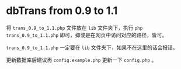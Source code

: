 # dbTrans from 0.9 to 1.1

将 `trans_0.9_to_1.1.php` 文件放在 `lib` 文件夹下，执行 `php trans_0.9_to_1.1.php` 即可，抑或是在网页中访问对应的路径，皆可。

`trans_0.9_to_1.1.php` 一定要在 `lib` 文件夹下，如果不在这里的话会报错。

更新数据库后建议再 `config.example.php` 更新一下 `config.php` 。

